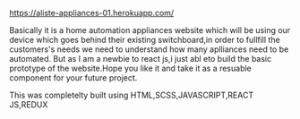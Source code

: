 https://aliste-appliances-01.herokuapp.com/


Basically it is a home automation appliances website which will be using our device which goes behind their existing switchboard,in order to fullfill the customers's
needs we need to understand how many aplliances need to be automated. But as I am  a newbie to react js,i just abl eto build the basic prototype of the website.Hope you
like it and take it as a resuable component for your future project.


This was completelty built using HTML,SCSS,JAVASCRIPT,REACT JS,REDUX
